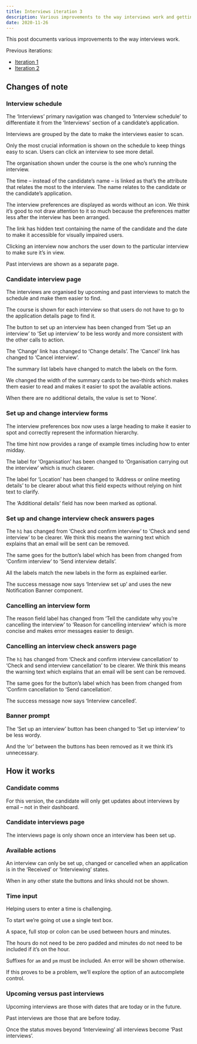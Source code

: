 ```yaml
---
title: Interviews iteration 3
description: Various improvements to the way interviews work and getting it ready for development
date: 2020-11-26
---
```


This post documents various improvements to the way interviews work.

Previous iterations:

- [Iteration 1](/manage-teacher-training-applications/interviews)
- [Iteration 2](/manage-teacher-training-applications/interviews-iteration-2)

## Changes of note

### Interview schedule

The ‘Interviews’ primary navigation was changed to ‘Interview schedule’ to differentiate it from the ‘Interviews’ section of a candidate’s application.

Interviews are grouped by the date to make the interviews easier to scan.

Only the most crucial information is shown on the schedule to keep things easy to scan. Users can click an interview to see more detail.

The organisation shown under the course is the one who’s running the interview.

The time – instead of the candidate’s name – is linked as that’s the attribute that relates the most to the interview. The name relates to the candidate or the candidate’s application.

The interview preferences are displayed as words without an icon. We think it’s good to not draw attention to it so much because the preferences matter less after the interview has been arranged.

The link has hidden text containing the name of the candidate and the date to make it accessible for visually impaired users.

Clicking an interview now anchors the user down to the particular interview to make sure it’s in view.

Past interviews are shown as a separate page.

### Candidate interview page

The interviews are organised by upcoming and past interviews to match the schedule and make them easier to find.

The course is shown for each interview so that users do not have to go to the application details page to find it.

The button to set up an interview has been changed from ‘Set up an interview’ to ‘Set up interview’ to be less wordy and more consistent with the other calls to action.

The ‘Change’ link has changed to ‘Change details’. The ‘Cancel’ link has changed to ‘Cancel interview’.

The summary list labels have changed to match the labels on the form.

We changed the width of the summary cards to be two-thirds which makes them easier to read and makes it easier to spot the available actions.

When there are no additional details, the value is set to ‘None’.

### Set up and change interview forms

The interview preferences box now uses a large heading to make it easier to spot and correctly represent the information hierarchy.

The time hint now provides a range of example times including how to enter midday.

The label for ‘Organisation’ has been changed to ‘Organisation carrying out the interview’ which is much clearer.

The label for ‘Location’ has been changed to ‘Address or online meeting details’ to be clearer about what this field expects without relying on hint text to clarify.

The ‘Additional details’ field has now been marked as optional.

### Set up and change interview check answers pages

The `h1` has changed from ‘Check and confirm interview’ to ‘Check and send interview’ to be clearer. We think this means the warning text which explains that an email will be sent can be removed.

The same goes for the button’s label which has been from changed from ‘Confirm interview’ to ‘Send interview details’.

All the labels match the new labels in the form as explained earlier.

The success message now says ‘Interview set up’ and uses the new Notification Banner component.

### Cancelling an interview form

The reason field label has changed from ‘Tell the candidate why you’re cancelling the interview’ to ‘Reason for cancelling interview’ which is more concise and makes error messages easier to design.

### Cancelling an interview check answers page

The `h1` has changed from ‘Check and confirm interview cancellation’ to ‘Check and send interview cancellation’ to be clearer. We think this means the warning text which explains that an email will be sent can be removed.

The same goes for the button’s label which has been from changed from ‘Confirm cancellation to ‘Send cancellation’.

The success message now says ‘Interview cancelled’.

### Banner prompt

The ‘Set up an interview’ button has been changed to ‘Set up interview’ to be less wordy.

And the ‘or’ between the buttons has been removed as it we think it’s unnecessary.

## How it works

### Candidate comms

For this version, the candidate will only get updates about interviews by email – not in their dashboard.

### Candidate interviews page

The interviews page is only shown once an interview has been set up.

### Available actions

An interview can only be set up, changed or cancelled when an application is in the ‘Received’ or ‘Interviewing’ states.

When in any other state the buttons and links should not be shown.

### Time input

Helping users to enter a time is challenging.

To start we’re going ot use a single text box.

A space, full stop or colon can be used between hours and minutes.

The hours do not need to be zero padded and minutes do not need to be included if it’s on the hour.

Suffixes for `am` and `pm` must be included. An error will be shown otherwise.

If this proves to be a problem, we’ll explore the option of an autocomplete control.

### Upcoming versus past interviews

Upcoming interviews are those with dates that are today or in the future.

Past interviews are those that are before today.

Once the status moves beyond ‘Interviewing’ all interviews become ‘Past interviews’.
